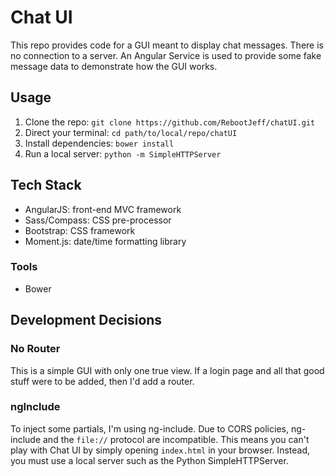 # Chat UI

This repo provides code for a GUI meant to display chat messages. There is no connection to a server. An Angular Service is used to provide some fake message data to demonstrate how the GUI works.

## Usage

1. Clone the repo: `git clone https://github.com/RebootJeff/chatUI.git`
2. Direct your terminal: `cd path/to/local/repo/chatUI`
3. Install dependencies: `bower install`
4. Run a local server: `python -m SimpleHTTPServer`

## Tech Stack

- AngularJS: front-end MVC framework
- Sass/Compass: CSS pre-processor
- Bootstrap: CSS framework
- Moment.js: date/time formatting library

### Tools

- Bower

## Development Decisions

### No Router
This is a simple GUI with only one true view. If a login page and all that good stuff were to be added, then I'd add a router.

### ngInclude
To inject some partials, I'm using ng-include. Due to CORS policies, ng-include and the `file://` protocol are incompatible. This means you can't play with Chat UI by simply opening `index.html` in your browser. Instead, you must use a local server such as the Python SimpleHTTPServer.
